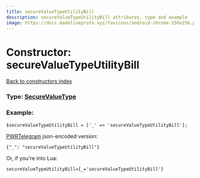 ```yaml
---
title: secureValueTypeUtilityBill
description: secureValueTypeUtilityBill attributes, type and example
image: https://docs.madelineproto.xyz/favicons/android-chrome-256x256.png
---
```

# Constructor: secureValueTypeUtilityBill  
[Back to constructors index](index.md)






### Type: [SecureValueType](../types/SecureValueType.md)


### Example:

```
$secureValueTypeUtilityBill = ['_' => 'secureValueTypeUtilityBill'];
```  

[PWRTelegram](https://pwrtelegram.xyz) json-encoded version:

```
{"_": "secureValueTypeUtilityBill"}
```


Or, if you're into Lua:  


```
secureValueTypeUtilityBill={_='secureValueTypeUtilityBill'}

```


